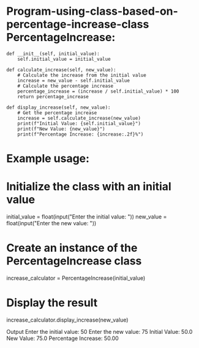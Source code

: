 # Program-using-class-based-on-percentage-increase-class PercentageIncrease:
    def __init__(self, initial_value):
        self.initial_value = initial_value

    def calculate_increase(self, new_value):
        # Calculate the increase from the initial value
        increase = new_value - self.initial_value
        # Calculate the percentage increase
        percentage_increase = (increase / self.initial_value) * 100
        return percentage_increase

    def display_increase(self, new_value):
        # Get the percentage increase
        increase = self.calculate_increase(new_value)
        print(f"Initial Value: {self.initial_value}")
        print(f"New Value: {new_value}")
        print(f"Percentage Increase: {increase:.2f}%")

# Example usage:
# Initialize the class with an initial value
initial_value = float(input("Enter the initial value: "))
new_value = float(input("Enter the new value: "))

# Create an instance of the PercentageIncrease class
increase_calculator = PercentageIncrease(initial_value)

# Display the result
increase_calculator.display_increase(new_value)

Output 
Enter the initial value: 50
Enter the new value: 75
Initial Value: 50.0
New Value: 75.0
Percentage Increase: 50.00
